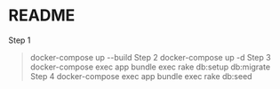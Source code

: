 # README

Step 1
> docker-compose up --build
Step 2
> docker-compose up -d
Step 3
> docker-compose exec app bundle exec rake db:setup db:migrate
Step 4
> docker-compose exec app bundle exec rake db:seed


